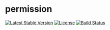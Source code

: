 # permission

[![Latest Stable Version](https://poser.pugx.org/crcms/permission/v/stable)](https://packagist.org/packages/crcms/permission)
[![License](https://poser.pugx.org/crcms/permission/license)](https://packagist.org/packages/crcms/permission)
[![Build Status](https://travis-ci.org/crcms/permission.svg?branch=master)](https://travis-ci.org/crcms/permission)
